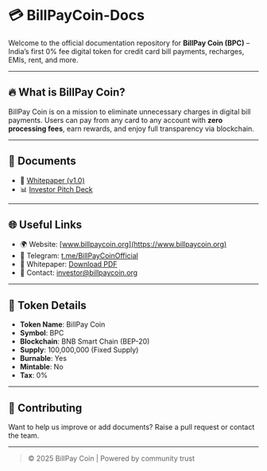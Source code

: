 # 💳 BillPayCoin-Docs

Welcome to the official documentation repository for **BillPay Coin (BPC)** – India’s first 0% fee digital token for credit card bill payments, recharges, EMIs, rent, and more.

---

## 🔥 What is BillPay Coin?

BillPay Coin is on a mission to eliminate unnecessary charges in digital bill payments. Users can pay from any card to any account with **zero processing fees**, earn rewards, and enjoy full transparency via blockchain.

---

## 📄 Documents

- 📘 [Whitepaper (v1.0)](https://drive.google.com/file/d/1CNd0_17lId4V5uCXkx-dV4ssEyGEzmgS/view?usp=drivesdk)
- 📊 [Investor Pitch Deck](https://github.com/Mishraji9898/BillPayCoin-Docs/blob/ed3f98dfc38ef6ba6961d2aa94c1defa37bdf3bc/BillPayCoin_Investor_PitchDeck%20(1)%5B1%5D.pdf)


---

## 🌐 Useful Links

- 🌍 Website: [www.billpaycoin.org](https://www.billpaycoin.org)
- 📢 Telegram: [t.me/BillPayCoinOfficial](https://t.me/BillPayCoinOfficial)
- 🧾 Whitepaper: [Download PDF](https://drive.google.com/file/d/1CNd0_17lId4V5uCXkx-dV4ssEyGEzmgS/view?usp=drivesdk)
- 📧 Contact: [investor@billpaycoin.org](mailto:investor@billpaycoin.org)

---

## 🔐 Token Details

- **Token Name**: BillPay Coin  
- **Symbol**: BPC  
- **Blockchain**: BNB Smart Chain (BEP-20)  
- **Supply**: 100,000,000 (Fixed Supply)  
- **Burnable**: Yes  
- **Mintable**: No  
- **Tax**: 0%  

---

## 🤝 Contributing

Want to help us improve or add documents? Raise a pull request or contact the team.

---

> © 2025 BillPay Coin | Powered by community trust
